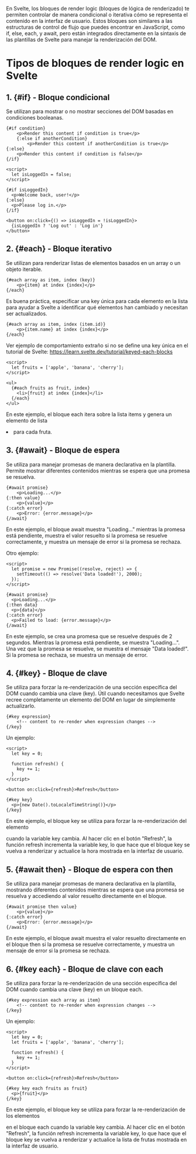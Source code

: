 En Svelte, los bloques de render logic (bloques de lógica de renderizado) te permiten controlar de manera condicional o iterativa cómo se representa el contenido en la interfaz de usuario. Estos bloques son similares a las estructuras de control de flujo que puedes encontrar en JavaScript, como if, else, each, y await, pero están integrados directamente en la sintaxis de las plantillas de Svelte para manejar la renderización del DOM.

# Tipos de bloques de render logic en Svelte

## 1. {#if} - Bloque condicional
Se utilizan para mostrar o no mostrar secciones del DOM basadas en condiciones booleanas.
```sveltehtml
{#if condition}
    <p>Render this content if condition is true</p>
    {:else if anotherCondition}
        <p>Render this content if anotherCondition is true</p>
{:else}
    <p>Render this content if condition is false</p>
{/if}
```

```sveltehtml
<script>
  let isLoggedIn = false;
</script>

{#if isLoggedIn}
  <p>Welcome back, user!</p>
{:else}
  <p>Please log in.</p>
{/if}

<button on:click={() => isLoggedIn = !isLoggedIn}>
  {isLoggedIn ? 'Log out' : 'Log in'}
</button>
```

## 2. {#each} - Bloque iterativo
Se utilizan para renderizar listas de elementos basados en un array o un objeto iterable.
```sveltehtml
{#each array as item, index (key)}
    <p>{item} at index {index}</p>
{/each}
```

Es buena práctica, especificar una key única para cada elemento en la lista para ayudar a Svelte a identificar qué elementos han cambiado y necesitan ser actualizados.
```sveltehtml
{#each array as item, index (item.id)}
    <p>{item.name} at index {index}</p>
{/each}
```

Ver ejemplo de comportamiento extraño si no se define una key única en el tutorial de Svelte: https://learn.svelte.dev/tutorial/keyed-each-blocks


```sveltehtml
<script>
  let fruits = ['apple', 'banana', 'cherry'];
</script>

<ul>
  {#each fruits as fruit, index}
    <li>{fruit} at index {index}</li>
  {/each}
</ul>
```

En este ejemplo, el bloque each itera sobre la lista items y genera un elemento de lista <li> para cada fruta.

## 3. {#await} - Bloque de espera
Se utiliza para manejar promesas de manera declarativa en la plantilla. Permite mostrar diferentes contenidos mientras se espera que una promesa se resuelva.

```sveltehtml
{#await promise}
    <p>Loading...</p>
{:then value}
    <p>{value}</p>
{:catch error}
    <p>Error: {error.message}</p>
{/await}
```

En este ejemplo, el bloque await muestra "Loading..." mientras la promesa está pendiente, muestra el valor resuelto si la promesa se resuelve correctamente, y muestra un mensaje de error si la promesa se rechaza.


Otro ejemplo:
```sveltehtml
<script>
  let promise = new Promise((resolve, reject) => {
    setTimeout(() => resolve('Data loaded!'), 2000);
  });
</script>

{#await promise}
  <p>Loading...</p>
{:then data}
  <p>{data}</p>
{:catch error}
  <p>Failed to load: {error.message}</p>
{/await}
```

En este ejemplo, se crea una promesa que se resuelve después de 2 segundos. Mientras la promesa está pendiente, se muestra "Loading...". Una vez que la promesa se resuelve, se muestra el mensaje "Data loaded!". Si la promesa se rechaza, se muestra un mensaje de error.

## 4. {#key} - Bloque de clave
Se utiliza para forzar la re-renderización de una sección específica del DOM cuando cambia una clave (key).
Útil cuando necesitamos que Svelte recree completamente un elemento del DOM en lugar de simplemente actualizarlo.

```sveltehtml
{#key expression}
    <!-- content to re-render when expression changes -->
{/key}
```

Un ejemplo:
```sveltehtml
<script>
  let key = 0;

  function refresh() {
    key += 1;
  }
</script>

<button on:click={refresh}>Refresh</button>

{#key key}
  <p>{new Date().toLocaleTimeString()}</p>
{/key}
```

En este ejemplo, el bloque key se utiliza para forzar la re-renderización del elemento <p> cuando la variable key cambia. Al hacer clic en el botón "Refresh", la función refresh incrementa la variable key, lo que hace que el bloque key se vuelva a renderizar y actualice la hora mostrada en la interfaz de usuario.

## 5. {#await then} - Bloque de espera con then
Se utiliza para manejar promesas de manera declarativa en la plantilla, mostrando diferentes contenidos mientras se espera que una promesa se resuelva y accediendo al valor resuelto directamente en el bloque.

```sveltehtml
{#await promise then value}
    <p>{value}</p>
{:catch error}
    <p>Error: {error.message}</p>
{/await}
```

En este ejemplo, el bloque await muestra el valor resuelto directamente en el bloque then si la promesa se resuelve correctamente, y muestra un mensaje de error si la promesa se rechaza.

## 6. {#key each} - Bloque de clave con each
Se utiliza para forzar la re-renderización de una sección específica del DOM cuando cambia una clave (key) en un bloque each.

```sveltehtml
{#key expression each array as item}
    <!-- content to re-render when expression changes -->
{/key}
```

Un ejemplo:
```sveltehtml
<script>
  let key = 0;
  let fruits = ['apple', 'banana', 'cherry'];

  function refresh() {
    key += 1;
  }
</script>

<button on:click={refresh}>Refresh</button>

{#key key each fruits as fruit}
  <p>{fruit}</p>
{/key}
```

En este ejemplo, el bloque key se utiliza para forzar la re-renderización de los elementos <p> en el bloque each cuando la variable key cambia. Al hacer clic en el botón "Refresh", la función refresh incrementa la variable key, lo que hace que el bloque key se vuelva a renderizar y actualice la lista de frutas mostrada en la interfaz de usuario.


